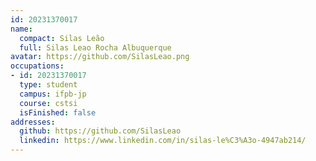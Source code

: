 ```yaml
---
id: 20231370017
name:
  compact: Silas Leão
  full: Silas Leao Rocha Albuquerque
avatar: https://github.com/SilasLeao.png
occupations:
- id: 20231370017
  type: student
  campus: ifpb-jp
  course: cstsi
  isFinished: false
addresses:
  github: https://github.com/SilasLeao
  linkedin: https://www.linkedin.com/in/silas-le%C3%A3o-4947ab214/
---
```

